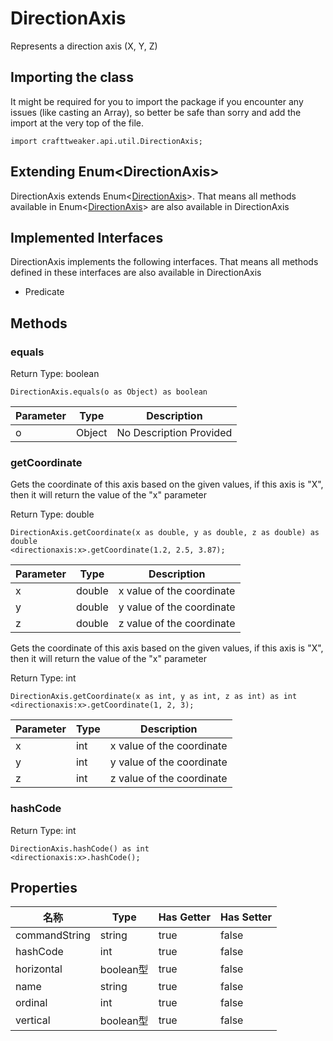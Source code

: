 # DirectionAxis

Represents a direction axis (X, Y, Z)

## Importing the class

It might be required for you to import the package if you encounter any issues (like casting an Array), so better be safe than sorry and add the import at the very top of the file.
```zenscript
import crafttweaker.api.util.DirectionAxis;
```


## Extending Enum&lt;DirectionAxis&gt;

DirectionAxis extends Enum&lt;[DirectionAxis](/vanilla/api/util/DirectionAxis)&gt;. That means all methods available in Enum&lt;[DirectionAxis](/vanilla/api/util/DirectionAxis)&gt; are also available in DirectionAxis

## Implemented Interfaces
DirectionAxis implements the following interfaces. That means all methods defined in these interfaces are also available in DirectionAxis

- Predicate
## Methods

### equals

Return Type: boolean

```zenscript
DirectionAxis.equals(o as Object) as boolean
```
| Parameter | Type   | Description             |
| --------- | ------ | ----------------------- |
| o         | Object | No Description Provided |

### getCoordinate

Gets the coordinate of this axis based on the given values, if this axis is "X", then it will return the value of the "x" parameter

Return Type: double

```zenscript
DirectionAxis.getCoordinate(x as double, y as double, z as double) as double
<directionaxis:x>.getCoordinate(1.2, 2.5, 3.87);
```
| Parameter | Type   | Description               |
| --------- | ------ | ------------------------- |
| x         | double | x value of the coordinate |
| y         | double | y value of the coordinate |
| z         | double | z value of the coordinate |

Gets the coordinate of this axis based on the given values, if this axis is "X", then it will return the value of the "x" parameter

Return Type: int

```zenscript
DirectionAxis.getCoordinate(x as int, y as int, z as int) as int
<directionaxis:x>.getCoordinate(1, 2, 3);
```
| Parameter | Type | Description               |
| --------- | ---- | ------------------------- |
| x         | int  | x value of the coordinate |
| y         | int  | y value of the coordinate |
| z         | int  | z value of the coordinate |

### hashCode

Return Type: int

```zenscript
DirectionAxis.hashCode() as int
<directionaxis:x>.hashCode();
```

## Properties

| 名称            | Type     | Has Getter | Has Setter |
| ------------- | -------- | ---------- | ---------- |
| commandString | string   | true       | false      |
| hashCode      | int      | true       | false      |
| horizontal    | boolean型 | true       | false      |
| name          | string   | true       | false      |
| ordinal       | int      | true       | false      |
| vertical      | boolean型 | true       | false      |

